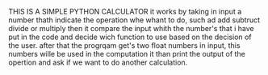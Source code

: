 THIS IS A SIMPLE PYTHON CALCULATOR 
it works by taking in input a number thath indicate the operation whe whant to do, such ad add subtruct divide or multiply
then it compare the input whith the number's that i have put in the code and decide wich function to use based on the decision of the user.
after that the progrqam get's two float numbers in input, this numbers wille be used in the computation
it than print the output of the opertion and ask if we want to do another calculation.
